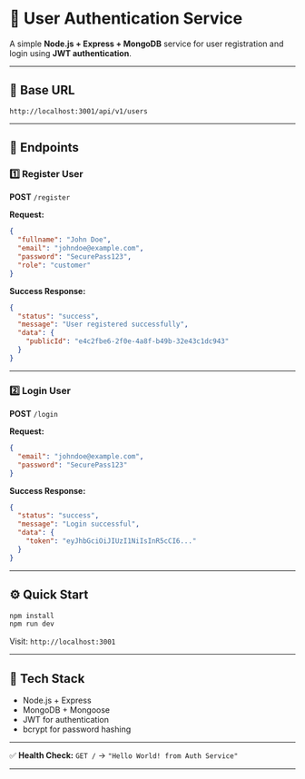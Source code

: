 
# 🧩 User Authentication Service

A simple **Node.js + Express + MongoDB** service for user registration and login using **JWT authentication**.

---

## 🚀 Base URL

```
http://localhost:3001/api/v1/users
```

---

## 📘 Endpoints

### **1️⃣ Register User**

**POST** `/register`

**Request:**

```json
{
  "fullname": "John Doe",
  "email": "johndoe@example.com",
  "password": "SecurePass123",
  "role": "customer"
}
```

**Success Response:**

```json
{
  "status": "success",
  "message": "User registered successfully",
  "data": {
    "publicId": "e4c2fbe6-2f0e-4a8f-b49b-32e43c1dc943"
  }
}
```

---

### **2️⃣ Login User**

**POST** `/login`

**Request:**

```json
{
  "email": "johndoe@example.com",
  "password": "SecurePass123"
}
```

**Success Response:**

```json
{
  "status": "success",
  "message": "Login successful",
  "data": {
    "token": "eyJhbGciOiJIUzI1NiIsInR5cCI6..."
  }
}
```

---

## ⚙️ Quick Start

```bash
npm install
npm run dev
```

Visit:
`http://localhost:3001`

---

## 🧠 Tech Stack

* Node.js + Express
* MongoDB + Mongoose
* JWT for authentication
* bcrypt for password hashing

---

✅ **Health Check:**
`GET /` → `"Hello World! from Auth Service"`

---

